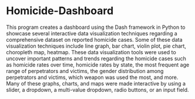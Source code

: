 # Homicide-Dashboard

This program creates a dashboard using the Dash framework in Python to showcase several interactive data visualization techniques regarding a comprehensive dataset on reported homicide cases. Some of these data visualization techniques include line graph, bar chart, violin plot, pie chart, choropleth map, heatmap. 
These data visualization tools were used to uncover important patterns and trends regarding the homicide cases such as homicide rates over time, homicide rates by state, the most frequent age range of perpetrators and victims, the gender distribution among perpetrators and victims, which weapon was used the most, and more.
Many of these graphs, charts, and maps were made interactive by using a slider, a dropdown, a multi-value dropdown, radio buttons, or an input field. 
